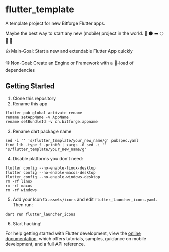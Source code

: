 # flutter_template

A template project for new Bitforge Flutter apps.

Maybe the best way to start any new (mobile) project in the world. 🚀 🌑 ➡️ 🌕 🥂 🥇

👍 Main-Goal: Start a new and extendable Flutter App quickly

👎 Non-Goal: Create an Engine or Framework with a 💩-load of dependencies

## Getting Started

1. Clone this repository
2. Rename this app

```
flutter pub global activate rename
rename setAppName -v AppName
rename setBundleId -v ch.bitforge.appname
```

3. Rename dart package name

```
sed -i '' 's/flutter_template/your_new_name/g' pubspec.yaml
find lib -type f -print0 | xargs -0 sed -i '' 's/flutter_template/your_new_name/g'
```

4. Disable platforms you don't need:

```
flutter config --no-enable-linux-desktop
flutter config --no-enable-macos-desktop
flutter config --no-enable-windows-desktop
rm -rf linux
rm -rf macos
rm -rf windows
```

5. Add your Icon to `assets/icons` and edit `flutter_launcher_icons.yaml`. Then run:

```
dart run flutter_launcher_icons
```

6. Start hacking!

For help getting started with Flutter development, view the
[online documentation](https://docs.flutter.dev/), which offers tutorials,
samples, guidance on mobile development, and a full API reference.
